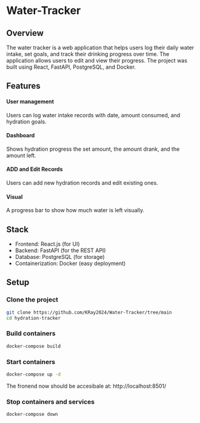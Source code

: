 # Water-Tracker

## Overview
The water tracker is a web application that helps users log their daily water intake, set goals, and track their drinking progress over time.
The application allows users to edit and view their progress. The project was built using React, FastAPI, PostgreSQL, and Docker.

## Features
#### User management
Users can log water intake records with date, amount consumed, and hydration goals.
#### Dashboard
Shows hydration progress the set amount, the amount drank, and the amount left.
#### ADD and Edit Records
Users can add new hydration records and edit existing ones.
#### Visual
A progress bar to show how much water is left visually.

## Stack
* Frontend: React.js (for UI)
* Backend: FastAPI (for the REST API)
* Database: PostgreSQL (for storage)
* Containerization: Docker (easy deployment)

## Setup
### Clone the project
```bash
git clone https://github.com/KRay2024/Water-Tracker/tree/main
cd hydration-tracker 
```
### Build containers
```bash
docker-compose build
```
### Start containers
```bash
docker-compose up -d
```

The fronend now should be accesibale at: http://localhost:8501/

### Stop containers and services
```bash
docker-compose down
```
